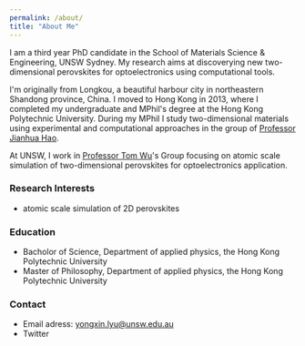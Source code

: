 ```yaml
---
permalink: /about/
title: "About Me"
---
```


I am a third year PhD candidate in the School of Materials Science & Engineering, UNSW Sydney. My research aims at discoverying new two-dimensional perovskites for optoelectronics using computational tools.

I'm originally from Longkou, a beautiful harbour city in northeastern Shandong province, China. I moved to Hong Kong in 2013, where I completed my undergraduate and MPhil's degree at the Hong Kong Polytechnic University. During my MPhil I study two-dimensional materials using experimental and computational approaches in the group of [Professor Jianhua Hao](https://ap.polyu.edu.hk/apjhhao/).

At UNSW, I work in [Professor Tom Wu](https://www.unsw.edu.au/staff/tom-wu)'s Group focusing on atomic scale simulation of two-dimensional perovskites for optoelectronics application.

### Research Interests
- atomic scale simulation of 2D perovskites

### Education
- Bacholor of Science, Department of applied physics, the Hong Kong Polytechnic University
- Master of Philosophy, Department of applied physics, the Hong Kong Polytechnic University

### Contact 
- Email adress: yongxin.lyu@unsw.edu.au
- Twitter